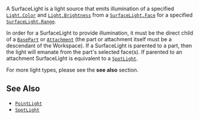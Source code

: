 A SurfaceLight is a light source that emits illumination of a specified
[`Light.Color`](https://create.roblox.com/docs/reference/engine/classes/Light#Color) and [`Light.Brightness`](https://create.roblox.com/docs/reference/engine/classes/Light#Brightness) from a
[`SurfaceLight.Face`](https://create.roblox.com/docs/reference/engine/classes/SurfaceLight#Face) for a specified [`SurfaceLight.Range`](https://create.roblox.com/docs/reference/engine/classes/SurfaceLight#Range).

In order for a SurfaceLight to provide illumination, it must be the direct
child of a [`BasePart`](https://create.roblox.com/docs/reference/engine/classes/BasePart) or [`Attachment`](https://create.roblox.com/docs/reference/engine/classes/Attachment) (the part or attachment
itself must be a descendant of the Workspace). If a SurfaceLight is parented
to a part, then the light will emanate from the part's selected face(s). If
parented to an attachment SurfaceLight is equivalent to a [`SpotLight`](https://create.roblox.com/docs/reference/engine/classes/SpotLight).

For more light types, please see the **see also** section.
## See Also

- [`PointLight`](https://create.roblox.com/docs/reference/engine/classes/PointLight)
- [`SpotLight`](https://create.roblox.com/docs/reference/engine/classes/SpotLight)